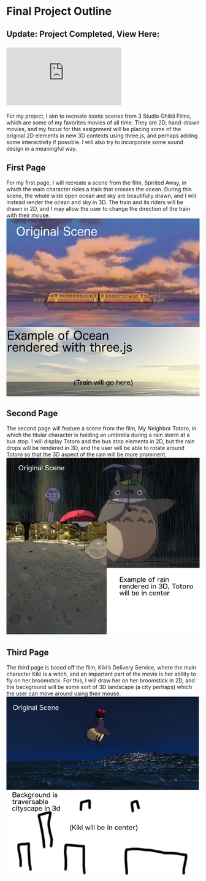 # Final Project Outline
## Update: Project Completed, View Here:
### ![Project](http://i6.cims.nyu.edu/~war256/380/380FinalProject/index.html "My Project")

For my project, I aim to recreate iconic scenes from 3 Studio Ghibli Films, which are some of my favorites movies of all time.
They are 2D, hand-drawn movies, and my focus for this assignment will be placing some of the original 2D elements in new 3D contexts using three.js, and perhaps adding some interactivity if possible. I will also try to incorporate some sound design in a meaningful way.

## First Page
For my first page, I will recreate a scene from the film, Spirited Away, in which the main character rides a train that crosses the ocean. During this scene, the whole wide open ocean and sky are beautifully drawn, and I will instead render the ocean and sky in 3D. The train and its riders will be drawn in 2D, and I may allow the user to change the direction of the train with their mouse.
![First Page Mockup](https://github.com/Waz1215/380FinalProject/blob/master/images/SpiritedAwayMockUp.png "Mock Up:")

## Second Page
The second page will feature a scene from the film, My Neighbor Totoro, in which the titular character is holding an umbrella during a rain storm at a bus stop. I will display Totoro and the bus stop elements in 2D, but the rain drops will be rendered in 3D, and the user will be able to rotate around Totoro so that the 3D aspect of the rain will be more prominent.
![Second Page Mockup](https://github.com/Waz1215/380FinalProject/blob/master/images/TotoroMockUp.png "Mock Up:")

## Third Page
The third page is based off the film, Kiki’s Delivery Service, where the main character Kiki is a witch, and an important part of the movie is her ability to fly on her broomstick. For this, I will draw her on her broomstick in 2D, and the background will be some sort of 3D landscape (a city perhaps) which the user can move around using their mouse.
![First Page Mockup](https://github.com/Waz1215/380FinalProject/blob/master/images/KikiMockUp.png "Mock Up: ")